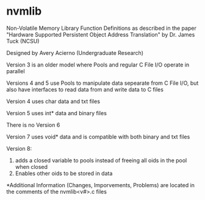 # nvmlib
Non-Volatile Memory Library Function Definitions as described in the paper "Hardware Supported Persistent Object Address Translation" by Dr. James Tuck (NCSU)

Designed by Avery Acierno (Undergraduate Research)

Version 3 is an older model where Pools and regular C File I/O operate in parallel

Versions 4 and 5 use Pools to manipulate data sepearate from C File I/O, but also have interfaces to read data from and write data to C files

Version 4 uses char data and txt files

Version 5 uses int* data and binary files

There is no Version 6

Version 7 uses void* data and is compatible with both binary and txt files

Version 8:
1. adds a closed variable to pools instead of freeing all oids in the pool when closed
2. Enables other oids to be stored in data

*Additional Information (Changes, Imporvements, Problems) are located in the comments of the nvmlib<v#>.c files
